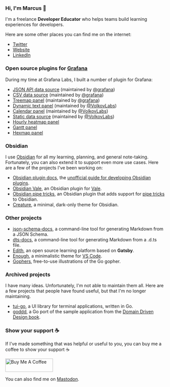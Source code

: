 ### Hi, I'm Marcus 👋

I'm a freelance **Developer Educator** who helps teams build learning experiences for developers.

Here are some other places you can find me on the internet:

- [Twitter](https://twitter.com/marcusolsson)
- [Website](https://marcus.se.net)
- [LinkedIn](https://linkedin.com/in/marcusolsson1)

### Open source plugins for [Grafana](https://github.com/grafana/grafana)

During my time at Grafana Labs, I built a number of plugin for Grafana:

- [JSON API data source](https://github.com/marcusolsson/grafana-jsonapi-datasource) (maintained by [@grafana](https://github.com/grafana))
- [CSV data source](https://github.com/marcusolsson/grafana-csv-datasource) (maintained by [@grafana](https://github.com/grafana))
- [Treemap panel](https://github.com/marcusolsson/grafana-treemap-panel) (maintained by [@grafana](https://github.com/grafana))
- [Dynamic text panel](https://github.com/marcusolsson/grafana-dynamictext-panel) (maintained by [@VolkovLabs](https://github.com/VolkovLabs))
- [Calendar panel](https://github.com/marcusolsson/grafana-calendar-panel) (maintained by [@VolkovLabs](https://github.com/VolkovLabs))
- [Static data source](https://github.com/marcusolsson/grafana-static-datasource) (maintained by [@VolkovLabs](https://github.com/VolkovLabs))
- [Hourly heatmap panel](https://github.com/marcusolsson/grafana-hourly-heatmap-panel)
- [Gantt panel](https://github.com/marcusolsson/grafana-gantt-panel)
- [Hexmap panel](https://github.com/marcusolsson/grafana-hexmap-panel)

### Obsidian

I use [Obsidian](https://obsidian.md) for all my learning, planning, and general note-taking. Fortunately, you can also extend it to support even more use cases. Here are a few of the projects I've been working on:

- [Obsidian plugin docs](https://github.com/marcusolsson/obsidian-plugin-docs), the [unofficial guide for developing Obsidian plugins](https://marcus.se.net/obsidian-plugin-docs).
- [Obsidian Vale](https://github.com/marcusolsson/obsidian-vale), an Obsidian plugin for [Vale](https://github.com/errata-ai/vale).
- [Obsidian pipe tricks](https://github.com/marcusolsson/obsidian-pipe-tricks), an Obsidian plugin that adds support for [pipe tricks](https://en.wikipedia.org/wiki/Help:Pipe_trick) to Obsidian.
- [Creature](https://github.com/marcusolsson/obsidian-creature-theme), a minimal, dark-only theme for Obsidian.

### Other projects

- [json-schema-docs](https://github.com/marcusolsson/json-schema-docs), a command-line tool for generating Markdown from a JSON Schema.
- [dts-docs](https://github.com/marcusolsson/dts-docs), a command-line tool for generating Markdown from a .d.ts file.
- [Edith](https://github.com/marcusolsson/edith), an open source learning platform based on **Gatsby**.
- [Enough](https://github.com/marcusolsson/vscode-theme-enough), a minimalistic theme for [VS Code](https://code.visualstudio.com/).
- [Gophers](https://github.com/marcusolsson/gophers), free-to-use illustrations of the Go gopher.

### Archived projects

I have many ideas. Unfortunately, I'm not able to maintain them all. Here are a few projects that people have found useful, but that I'm no longer maintaining.

- [tui-go](https://github.com/marcusolsson/tui-go), a UI library for terminal applications, written in Go.
- [goddd](https://github.com/marcusolsson/goddd), a Go port of the sample application from the [Domain Driven Design book](https://www.amazon.com/Domain-Driven-Design-Tackling-Complexity-Software/dp/0321125215).

### Show your support ☕️

If I've made something that was helpful or useful to you, you can buy me a coffee to show your support ☕️ 

<a href="https://www.buymeacoffee.com/marcusolsson" target="_blank"><img src="https://cdn.buymeacoffee.com/buttons/v2/default-yellow.png" alt="Buy Me A Coffee" style="height: 42px !important;width: 150px !important;" ></a>

You can also find me on <a rel="me" href="https://pkm.social/@marcusolsson">Mastodon</a>.
